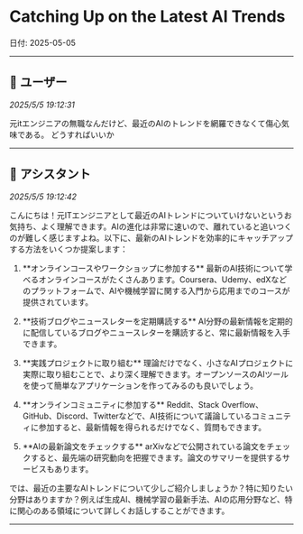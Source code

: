 # Catching Up on the Latest AI Trends

日付: 2025-05-05

---

## 👤 ユーザー
*2025/5/5 19:12:31*

元itエンジニアの無職なんだけど、最近のAIのトレンドを網羅できなくて傷心気味である。
どうすればいいか

---

## 🤖 アシスタント
*2025/5/5 19:12:42*

こんにちは！元ITエンジニアとして最近のAIトレンドについていけないというお気持ち、よく理解できます。AIの進化は非常に速いので、離れていると追いつくのが難しく感じますよね。以下に、最新のAIトレンドを効率的にキャッチアップする方法をいくつか提案します：

1. \*\*オンラインコースやワークショップに参加する\*\*
   最新のAI技術について学べるオンラインコースがたくさんあります。Coursera、Udemy、edXなどのプラットフォームで、AIや機械学習に関する入門から応用までのコースが提供されています。

2. \*\*技術ブログやニュースレターを定期購読する\*\*
   AI分野の最新情報を定期的に配信しているブログやニュースレターを購読すると、常に最新情報を入手できます。

3. \*\*実践プロジェクトに取り組む\*\*
   理論だけでなく、小さなAIプロジェクトに実際に取り組むことで、より深く理解できます。オープンソースのAIツールを使って簡単なアプリケーションを作ってみるのも良いでしょう。

4. \*\*オンラインコミュニティに参加する\*\*
   Reddit、Stack Overflow、GitHub、Discord、Twitterなどで、AI技術について議論しているコミュニティに参加すると、最新情報を得られるだけでなく、質問もできます。

5. \*\*AIの最新論文をチェックする\*\*
   arXivなどで公開されている論文をチェックすると、最先端の研究動向を把握できます。論文のサマリーを提供するサービスもあります。

では、最近の主要なAIトレンドについて少しご紹介しましょうか？特に知りたい分野はありますか？例えば生成AI、機械学習の最新手法、AIの応用分野など、特に関心のある領域について詳しくお話しすることができます。

---
